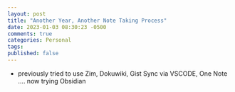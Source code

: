 ```yaml
---
layout: post
title: "Another Year, Another Note Taking Process"
date: 2023-01-03 08:30:23 -0500
comments: true
categories: Personal
tags:
published: false
---
```


- previously tried to use Zim, Dokuwiki, Gist Sync via VSCODE, One Note .... now trying Obsidian
